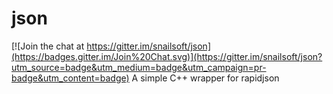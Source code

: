# json

[![Join the chat at https://gitter.im/snailsoft/json](https://badges.gitter.im/Join%20Chat.svg)](https://gitter.im/snailsoft/json?utm_source=badge&utm_medium=badge&utm_campaign=pr-badge&utm_content=badge)
A simple C++ wrapper for rapidjson
